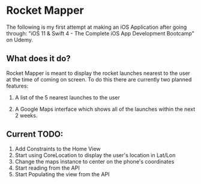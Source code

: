 # Rocket Mapper
The following is my first attempt at making an iOS Application after going through: "iOS 11 & Swift 4 - The Complete iOS App Development Bootcamp" on Udemy.


## What does it do?
Rocket Mapper is meant to display the rocket launches nearest to the user at the time of coming on screen. To do this there are currently two planned features:

1. A list of the 5 nearest launches to the user

2. A Google Maps interface which shows all of the launches within the next 2 weeks.


## Current TODO:
1. Add Constraints to the Home View
2. Start using CoreLocation to display the user's location in Lat/Lon
3. Change the maps instance to center on the phone's coordinates
4. Start reading from the API
5. Start Populating the view from the API

